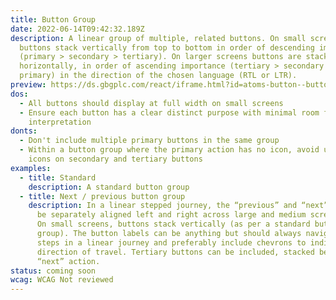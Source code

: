 ```yaml
---
title: Button Group
date: 2022-06-14T09:42:32.189Z
description: A linear group of multiple, related buttons. On small screens,
  buttons stack vertically from top to bottom in order of descending importance
  (primary > secondary > tertiary). On larger screens buttons are stacked
  horizontally, in order of ascending importance (tertiary > secondary >
  primary) in the direction of the chosen language (RTL or LTR).
preview: https://ds.gbgplc.com/react/iframe.html?id=atoms-button--button-element
dos:
  - All buttons should display at full width on small screens
  - Ensure each button has a clear distinct purpose with minimal room for
    interpretation
donts:
  - Don't include multiple primary buttons in the same group
  - Within a button group where the primary action has no icon, avoid using
    icons on secondary and tertiary buttons
examples:
  - title: Standard
    description: A standard button group
  - title: Next / previous button group
    description: In a linear stepped journey, the “previous” and “next” actions can
      be separately aligned left and right across large and medium screen sizes.
      On small screens, buttons stack vertically (as per a standard button
      group). The button labels can be anything but should always navigate to
      steps in a linear journey and preferably include chevrons to indicate the
      direction of travel. Tertiary buttons can be included, stacked beside the
      “next” action.
status: coming soon
wcag: WCAG Not reviewed
---
```

